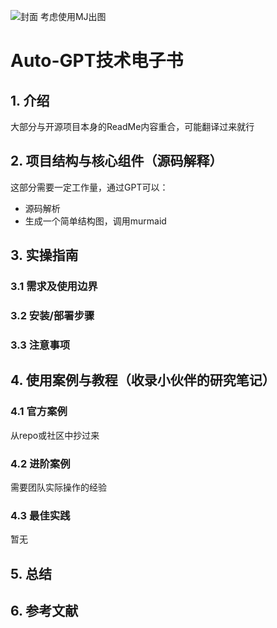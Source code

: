 
![封面]()  考虑使用MJ出图

# Auto-GPT技术电子书

## 1. 介绍

大部分与开源项目本身的ReadMe内容重合，可能翻译过来就行

## 2. 项目结构与核心组件（源码解释）

这部分需要一定工作量，通过GPT可以：
- 源码解析
- 生成一个简单结构图，调用murmaid

## 3. 实操指南

### 3.1 需求及使用边界
### 3.2 安装/部署步骤
### 3.3 注意事项

## 4. 使用案例与教程（收录小伙伴的研究笔记）

### 4.1 官方案例

从repo或社区中抄过来

### 4.2 进阶案例

需要团队实际操作的经验

### 4.3 最佳实践

暂无

## 5. 总结

## 6. 参考文献